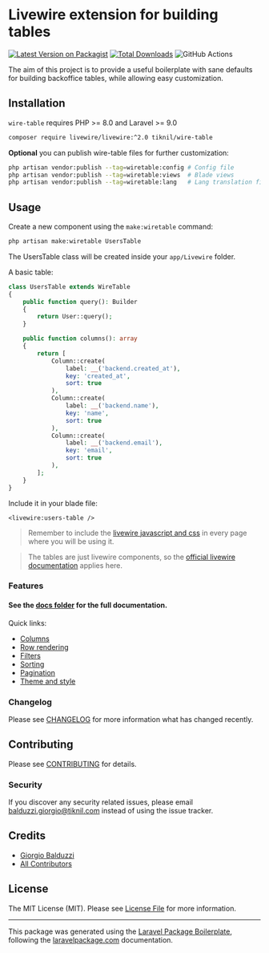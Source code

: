 # Livewire extension for building tables

[![Latest Version on Packagist](https://img.shields.io/packagist/v/tiknil/wire-table.svg?style=flat-square)](https://packagist.org/packages/tiknil/wire-table)
[![Total Downloads](https://img.shields.io/packagist/dt/tiknil/wire-table.svg?style=flat-square)](https://packagist.org/packages/tiknil/wire-table)
![GitHub Actions](https://github.com/tiknil/wire-table/actions/workflows/main.yml/badge.svg)

The aim of this project is to provide a useful boilerplate with sane defaults for building backoffice tables,
while allowing easy customization.

## Installation

`wire-table` requires PHP >= 8.0 and Laravel >= 9.0

```bash
composer require livewire/livewire:^2.0 tiknil/wire-table
```

**Optional** you can publish wire-table files for further customization:

```bash
php artisan vendor:publish --tag=wiretable:config # Config file
php artisan vendor:publish --tag=wiretable:views  # Blade views
php artisan vendor:publish --tag=wiretable:lang   # Lang translation files
```

## Usage

Create a new component using the `make:wiretable` command:

```bash
php artisan make:wiretable UsersTable
```

The UsersTable class will be created inside your `app/Livewire` folder.

A basic table:

```php
class UsersTable extends WireTable
{
    public function query(): Builder
    {
        return User::query();
    }

    public function columns(): array
    {
        return [
            Column::create(
                label: __('backend.created_at'),
                key: 'created_at',
                sort: true
            ),
            Column::create(
                label: __('backend.name'),
                key: 'name',
                sort: true
            ),
            Column::create(
                label: __('backend.email'),
                key: 'email',
                sort: true
            ),
        ];
    }
}
```

Include it in your blade file:

```
<livewire:users-table />
```

> Remember to include
> the [livewire javascript and css](https://laravel-livewire.com/docs/2.x/quickstart#install-livewire) in every page
> where
> you will be using it.

> The tables are just livewire components, so
> the [official livewire documentation](https://laravel-livewire.com/docs/2.x)
> applies here.

### Features

#### See the [docs folder](./docs/README.md) for the full documentation.

Quick links:

- [Columns](./docs/Columns.md)
- [Row rendering](./docs/Row.md)
- [Filters](./docs/Filters.md)
- [Sorting](./docs/Sorting.md)
- [Pagination](./docs/Pagination.md)
- [Theme and style](./docs/Theme.md)

### Changelog

Please see [CHANGELOG](CHANGELOG.md) for more information what has changed recently.

## Contributing

Please see [CONTRIBUTING](CONTRIBUTING.md) for details.

### Security

If you discover any security related issues, please
email [balduzzi.giorgio@tiknil.com](mailto:balduzzi.giorgio@tiknil.com) instead of using the issue
tracker.

## Credits

- [Giorgio Balduzzi](https://github.com/tiknil)
- [All Contributors](../../contributors)

## License

The MIT License (MIT). Please see [License File](LICENSE.md) for more information.

----

This package was generated using the [Laravel Package Boilerplate](https://laravelpackageboilerplate.com), following the
[laravelpackage.com](https://laravelpackage.com) documentation.
